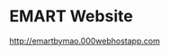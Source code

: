 # EMART Website
<a href="http://emartbymao.000webhostapp.com/">http://emartbymao.000webhostapp.com</a>
